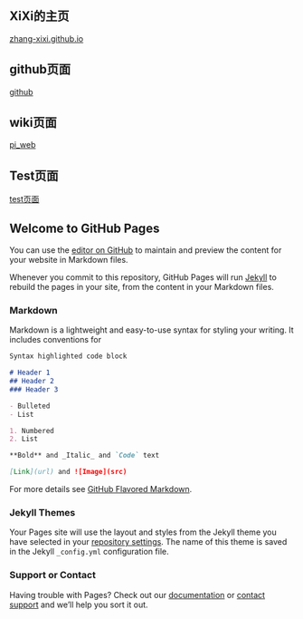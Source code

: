 ## XiXi的主页
[zhang-xixi.github.io](http://zhang-xixi.github.io) 
## github页面
[github](http://github.com/zhang-xixi)
## wiki页面
[pi_web](http://cn-cd-dx-2.natfrp.cloud:41098) 
## Test页面
[test页面](http://zhang-xixi.github.io/test.html)

## Welcome to GitHub Pages

You can use the [editor on GitHub](https://github.com/337930810/337930810.github.io/edit/master/index.md) to maintain and preview the content for your website in Markdown files.

Whenever you commit to this repository, GitHub Pages will run [Jekyll](https://jekyllrb.com/) to rebuild the pages in your site, from the content in your Markdown files.

### Markdown

Markdown is a lightweight and easy-to-use syntax for styling your writing. It includes conventions for

```markdown
Syntax highlighted code block

# Header 1
## Header 2
### Header 3

- Bulleted
- List

1. Numbered
2. List

**Bold** and _Italic_ and `Code` text

[Link](url) and ![Image](src)
```

For more details see [GitHub Flavored Markdown](https://guides.github.com/features/mastering-markdown/).

### Jekyll Themes

Your Pages site will use the layout and styles from the Jekyll theme you have selected in your [repository settings](https://github.com/337930810/337930810.github.io/settings). The name of this theme is saved in the Jekyll `_config.yml` configuration file.

### Support or Contact

Having trouble with Pages? Check out our [documentation](https://help.github.com/categories/github-pages-basics/) or [contact support](https://github.com/contact) and we’ll help you sort it out.
